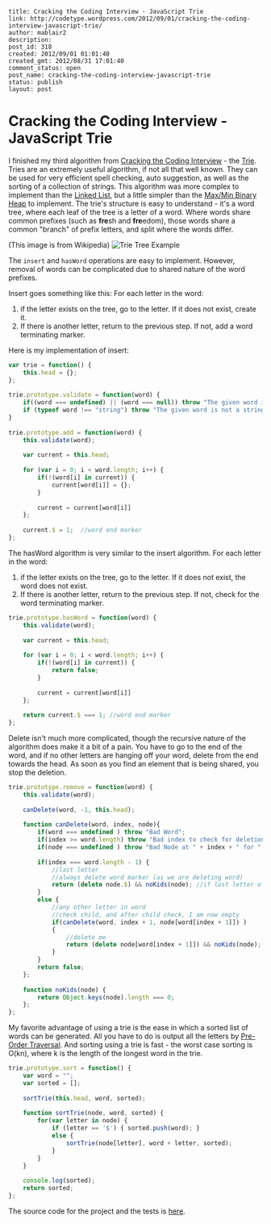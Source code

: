 ```
title: Cracking the Coding Interview - JavaScript Trie
link: http://codetype.wordpress.com/2012/09/01/cracking-the-coding-interview-javascript-trie/
author: mablair2
description: 
post_id: 318
created: 2012/09/01 01:01:40
created_gmt: 2012/08/31 17:01:40
comment_status: open
post_name: cracking-the-coding-interview-javascript-trie
status: publish
layout: post
```

# Cracking the Coding Interview - JavaScript Trie

I finished my third algorithm from [Cracking the Coding Interview](http://www.amazon.com/gp/product/098478280X/ref=as_li_qf_sp_asin_il_tl?ie=UTF8&camp=1789&creative=9325&creativeASIN=098478280X&linkCode=as2&tag=aplfopoex-20) - the [Trie](http://en.wikipedia.org/wiki/Trie). Tries are an extremely useful algorithm, if not all that well known. They can be used for very efficient spell checking, auto suggestion, as well as the sorting of a collection of strings. This algorithm was more complex to implement than the [Linked List](http://codetype.wordpress.com/2012/08/24/cracking-the-coding-interview-javascript-singly-linked-list/), but a little simpler than the [Max/Min Binary Heap](http://codetype.wordpress.com/2012/08/29/cracking-the-coding-interview-javascript-minmax-binary-heap/) to implement. The trie's structure is easy to understand - it's a word tree, where each leaf of the tree is a letter of a word. Where words share common prefixes (such as **fre**sh and **fre**edom), those words share a common "branch" of prefix letters, and split where the words differ. 

(This image is from Wikipedia) 
![Trie Tree Example](http://upload.wikimedia.org/wikipedia/commons/thumb/b/be/Trie_example.svg/250px-Trie_example.svg.png) 

The `insert` and `hasWord` operations are easy to implement. However, removal of words can be complicated due to shared nature of the word prefixes.

Insert goes something like this: For each letter in the word: 

  1. if the letter exists on the tree, go to the letter. If it does not exist, create it.
  2. If there is another letter, return to the previous step. If not, add a word terminating marker.

Here is my implementation of insert: 
``` js
var trie = function() {
    this.head = {};
};
 
trie.prototype.validate = function(word) {
    if((word === undefined) || (word === null)) throw "The given word is invalid.";
    if (typeof word !== "string") throw "The given word is not a string";
}
 
trie.prototype.add = function(word) {
    this.validate(word);
 
    var current = this.head;
 
    for (var i = 0; i < word.length; i++) {
        if(!(word[i] in current)) {
            current[word[i]] = {};
        }
 
        current = current[word[i]]
    };
 
    current.$ = 1;  //word end marker
};
```

 The hasWord algorithm is very similar to the insert algorithm. For each letter in the word: 
  1. if the letter exists on the tree, go to the letter. If it does not exist, the word does not exist.
  2. If there is another letter, return to the previous step. If not, check for the word terminating marker.

``` js
trie.prototype.hasWord = function(word) {
    this.validate(word);
 
    var current = this.head;
 
    for (var i = 0; i < word.length; i++) {
        if(!(word[i] in current)) {
            return false;
        }
 
        current = current[word[i]]
    };
 
    return current.$ === 1; //word end marker
};
```

 Delete isn't much more complicated, though the recursive nature of the algorithm does make it a bit of a pain. You have to go to the end of the word, and if no other letters are hanging off your word, delete from the end towards the head. As soon as you find an element that is being shared, you stop the deletion. 

``` js
trie.prototype.remove = function(word) {
    this.validate(word);
 
    canDelete(word, -1, this.head);
 
    function canDelete(word, index, node){
        if(word === undefined ) throw "Bad Word";
        if(index >= word.length) throw "Bad index to check for deletion.";
        if(node === undefined ) throw "Bad Node at " + index + " for " + word;
 
        if(index === word.length - 1) {
            //last letter
            //always delete word marker (as we are deleting word)
            return (delete node.$) && noKids(node); //if last letter of word, should be empty.
        }
        else {
            //any other letter in word
            //check child, and after child check, I am now empty
            if(canDelete(word, index + 1, node[word[index + 1]]) )
            {
                //delete me
                return (delete node[word[index + 1]]) && noKids(node);
            }
        }
        return false;
    };
 
    function noKids(node) {
        return Object.keys(node).length === 0;
    };
};
```

 My favorite advantage of using a trie is the ease in which a sorted list of words can be generated. All you have to do is output all the letters by [Pre-Order Traversal](http://en.wikipedia.org/wiki/Pre-order_traversal). And sorting using a trie is fast - the worst case sorting is O(kn), where k is the length of the longest word in the trie. 

``` js
trie.prototype.sort = function() {
    var word = "";
    var sorted = [];
 
    sortTrie(this.head, word, sorted);
 
    function sortTrie(node, word, sorted) {
        for(var letter in node) {
            if (letter == '$') { sorted.push(word); }
            else {
                sortTrie(node[letter], word + letter, sorted);
            }
        }
    }
 
    console.log(sorted);
    return sorted;
};
```

The source code for the project and the tests is [here](https://github.com/duereg/js-algorithms).